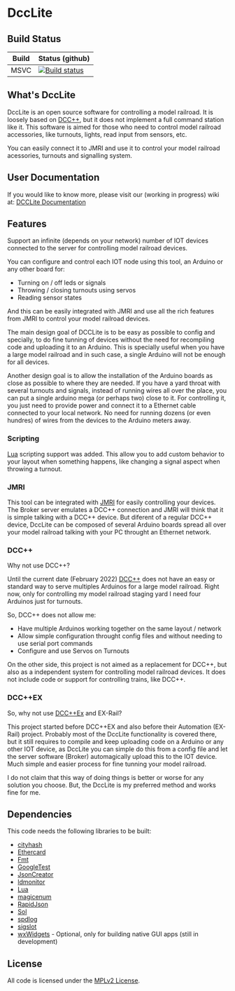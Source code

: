 # DccLite

## Build Status

| Build | Status (github) |
|-------|-----------------|
| MSVC  | [![Build status](https://ci.appveyor.com/api/projects/status/vk4a1wgr532h5nlc/branch/master?svg=true)](https://ci.appveyor.com/project/bcsanches/dcclite/branch/master)|

## What's DccLite

DccLite is an open source software for controlling a model railroad. It is loosely based on [DCC++][6], but it does not implement a full command station like it. This software is aimed for those who need to control model railroad accessories, like turnouts, lights, read input from sensors, etc.

You can easily connect it to JMRI and use it to control your model railroad acessories, turnouts and signalling system.

## User Documentation

If you would like to know more, please visit our (working in progress) wiki at: [DCCLite Documentation](https://github.com/bcsanches/DCCLite/wiki)

## Features
Support an infinite (depends on your network) number of IOT devices connected to the server for controlling model railroad devices.

You can configure and control each IOT node using this tool, an Arduino or any other board for:
- Turning on / off leds or signals
- Throwing / closing turnouts using servos
- Reading sensor states

And this can be easily integrated with JMRI and use all the rich features from JMRI to control your model railroad devices. 

The main design goal of DCCLite is to be easy as possible to config and specially, to do fine tunning of devices without the need for recompiling code and uploading it to an Arduino. This is specially useful when you have a large model railroad and in such case, a single Arduino will not be enough for all devices. 

Another design goal is to allow the installation of the Arduino boards as close as possible to where they are needed. If you have a yard throat with several turnouts and signals, instead of running wires all over the place, you can put a single arduino mega (or perhaps two) close to it. For controlling it, you just need to provide power and connect it to a Ethernet cable connected to your local network. No need for running dozens (or even hundres) of wires from the devices to the Arduino meters away.

### Scripting

[Lua][16] scripting support was added. This allow you to add custom behavior to your layout when something happens, like changing a signal aspect when throwing a turnout. 

### JMRI

This tool can be integrated with [JMRI][12] for easily controlling your devices. The Broker server emulates a DCC++ connection and JMRI will think that it is simple talking with a DCC++ device. But diferent of a regular DCC++ device, DccLite can be composed of several Arduino boards spread all over your model railroad talking with your PC throught an Ethernet network.  

### DCC++

Why not use DCC++?

Until the current date (February 2022) [DCC++][14] does not have an easy or standard way to serve multiples Arduinos for a large model railroad. Right now, only for controlling my model railroad staging yard I need four Arduinos just for turnouts.

So, DCC++ does not allow me:
- Have multiple Arduinos working together on the same layout / network
- Allow simple configuration throught config files and without needing to use serial port commands
- Configure and use Servos on Turnouts

On the other side, this project is not aimed as a replacement for DCC++, but also as a independent system for controlling model railroad devices. It does not include code or support for controlling trains, like DCC++.

### DCC++EX

So, why not use [DCC++Ex][13] and EX-Rail?

This project started before DCC++EX and also before their Automation (EX-Rail) project. Probably most of the DccLite functionality is covered there, but it still requires to compile and keep uploading code on a Arduino or any other IOT device, as DccLite you can simple do this from a config file and let the server software (Broker) automagically upload this to the IOT device. Much simple and easier process for fine tunning your model railroad.

I do not claim that this way of doing things is better or worse for any solution you choose. But, the DccLite is my preferred method and works fine for me.

## Dependencies

This code needs the following libraries to be built:

- [cityhash][18]
- [Ethercard][8]
- [Fmt][3]
- [GoogleTest][9]
- [JsonCreator][2]
- [ldmonitor][7]
- [Lua][16]
- [magicenum][10]
- [RapidJson][1]
- [Sol][17]
- [spdlog][4]
- [sigslot][15]
- [wxWidgets][11] - Optional, only for building native GUI apps (still in development)
 
## License

All code is licensed under the [MPLv2 License][5].

[1]: https://github.com/Tencent/rapidjson/
[2]: https://github.com/bcsanches/JsonCreator
[3]: https://github.com/fmtlib/fmt
[4]: https://github.com/gabime/spdlog
[5]: https://choosealicense.com/licenses/mpl-2.0/
[6]: https://sites.google.com/site/dccppsite/
[7]: https://github.com/bcsanches/ldmonitor
[8]: https://github.com/njh/EtherCard
[9]: https://github.com/google/googletest
[10]: https://github.com/Neargye/magic_enum
[11]: https://github.com/wxWidgets/wxWidgets
[12]: https://www.jmri.org/
[13]: https://dcc-ex.com/
[14]: https://github.com/DccPlusPlus/BaseStation/wiki
[15]: https://github.com/palacaze/sigslot
[16]: http://www.lua.org/
[17]: https://github.com/ThePhD/sol2
[18]: https://github.com/google/cityhash